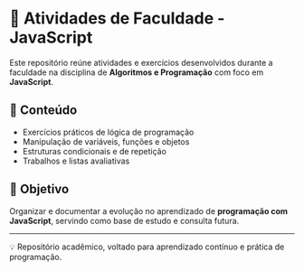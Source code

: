 # 📘 Atividades de Faculdade - JavaScript  

Este repositório reúne atividades e exercícios desenvolvidos durante a faculdade na disciplina de **Algoritmos e Programação** com foco em **JavaScript**.  

## 📂 Conteúdo  
- Exercícios práticos de lógica de programação  
- Manipulação de variáveis, funções e objetos  
- Estruturas condicionais e de repetição  
- Trabalhos e listas avaliativas  

## 🎯 Objetivo  
Organizar e documentar a evolução no aprendizado de **programação com JavaScript**, servindo como base de estudo e consulta futura.  

---
💡 Repositório acadêmico, voltado para aprendizado contínuo e prática de programação.
